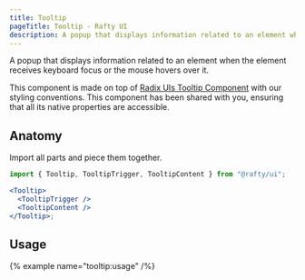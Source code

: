 ```yaml
---
title: Tooltip
pageTitle: Tooltip - Rafty UI
description: A popup that displays information related to an element when the element receives keyboard focus or the mouse hovers over it.
---
```


A popup that displays information related to an element when the element receives keyboard focus or the mouse hovers over it.

This component is made on top of [Radix UIs Tooltip Component](https://www.radix-ui.com/primitives/docs/components/tooltip) with our styling conventions. This component has been shared with you, ensuring that all its native properties are accessible.

## Anatomy

Import all parts and piece them together.

```jsx
import { Tooltip, TooltipTrigger, TooltipContent } from "@rafty/ui";

<Tooltip>
  <TooltipTrigger />
  <TooltipContent />
</Tooltip>;
```

## Usage

{% example name="tooltip:usage" /%}
